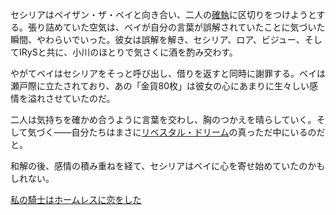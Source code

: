 <!-- title: 騎士とホームレス -->
<!-- relationship: Romantic -->

セシリアはペイザン・ザ・ベイと向き合い、二人の[確執](https://www.youtube.com/live/48HSA_GcOZ0?t=8128s)に区切りをつけようとする。張り詰めていた空気は、ベイが自分の言葉が誤解されていたことに気づいた瞬間、やわらいでいった。彼女は誤解を解き、セシリア、ロア、ビジュー、そしてIRySと共に、小川のほとりで気さくに酒を酌み交わす。

やがてベイはセシリアをそっと呼び出し、借りを返すと同時に謝罪する。ベイは瀬戸際に立たされており、あの「金貨80枚」は彼女の心にあまりに生々しい感情を溢れさせていたのだ。

二人は気持ちを確かめ合うように言葉を交わし、胸のつかえを晴らしていく。そして気づく――自分たちはまさに[リベスタル・ドリーム](https://www.youtube.com/live/48HSA_GcOZ0?si=AKtCcxs7EHWwCYqx&t=8523)の真っただ中にいるのだと。

和解の後、感情の積み重ねを経て、セシリアはベイに心を寄せ始めていたのかもしれない。

[私の騎士はホームレスに恋をした](#embed:https://www.youtube.com/live/48HSA_GcOZ0?si=d2Mbzm51EdkUrsTH&t=8617)
